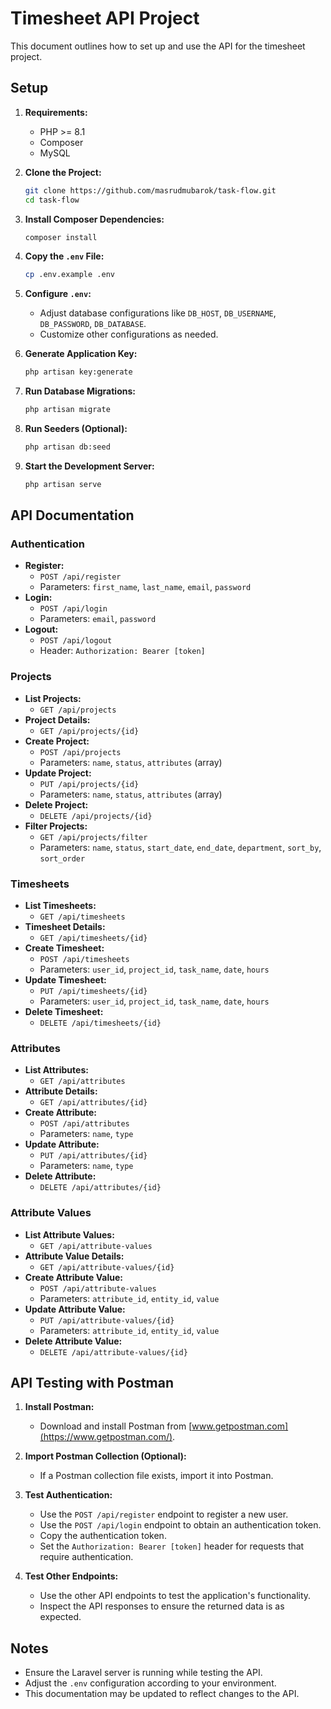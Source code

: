 # Timesheet API Project

This document outlines how to set up and use the API for the timesheet project.

## Setup

1.  **Requirements:**
    * PHP >= 8.1
    * Composer
    * MySQL

2.  **Clone the Project:**

    ```bash
    git clone https://github.com/masrudmubarok/task-flow.git
    cd task-flow
    ```

3.  **Install Composer Dependencies:**

    ```bash
    composer install
    ```

4.  **Copy the `.env` File:**

    ```bash
    cp .env.example .env
    ```

5.  **Configure `.env`:**

    * Adjust database configurations like `DB_HOST`, `DB_USERNAME`, `DB_PASSWORD`, `DB_DATABASE`.
    * Customize other configurations as needed.

6.  **Generate Application Key:**

    ```bash
    php artisan key:generate
    ```

7.  **Run Database Migrations:**

    ```bash
    php artisan migrate
    ```

8.  **Run Seeders (Optional):**

    ```bash
    php artisan db:seed
    ```

9. **Start the Development Server:**

    ```bash
    php artisan serve
    ```

## API Documentation

### Authentication

* **Register:**
    * `POST /api/register`
    * Parameters: `first_name`, `last_name`, `email`, `password`
* **Login:**
    * `POST /api/login`
    * Parameters: `email`, `password`
* **Logout:**
    * `POST /api/logout`
    * Header: `Authorization: Bearer [token]`

### Projects

* **List Projects:**
    * `GET /api/projects`
* **Project Details:**
    * `GET /api/projects/{id}`
* **Create Project:**
    * `POST /api/projects`
    * Parameters: `name`, `status`, `attributes` (array)
* **Update Project:**
    * `PUT /api/projects/{id}`
    * Parameters: `name`, `status`, `attributes` (array)
* **Delete Project:**
    * `DELETE /api/projects/{id}`
* **Filter Projects:**
    * `GET /api/projects/filter`
    * Parameters: `name`, `status`, `start_date`, `end_date`, `department`, `sort_by`, `sort_order`

### Timesheets

* **List Timesheets:**
    * `GET /api/timesheets`
* **Timesheet Details:**
    * `GET /api/timesheets/{id}`
* **Create Timesheet:**
    * `POST /api/timesheets`
    * Parameters: `user_id`, `project_id`, `task_name`, `date`, `hours`
* **Update Timesheet:**
    * `PUT /api/timesheets/{id}`
    * Parameters: `user_id`, `project_id`, `task_name`, `date`, `hours`
* **Delete Timesheet:**
    * `DELETE /api/timesheets/{id}`

### Attributes

* **List Attributes:**
    * `GET /api/attributes`
* **Attribute Details:**
    * `GET /api/attributes/{id}`
* **Create Attribute:**
    * `POST /api/attributes`
    * Parameters: `name`, `type`
* **Update Attribute:**
    * `PUT /api/attributes/{id}`
    * Parameters: `name`, `type`
* **Delete Attribute:**
    * `DELETE /api/attributes/{id}`

### Attribute Values

* **List Attribute Values:**
    * `GET /api/attribute-values`
* **Attribute Value Details:**
    * `GET /api/attribute-values/{id}`
* **Create Attribute Value:**
    * `POST /api/attribute-values`
    * Parameters: `attribute_id`, `entity_id`, `value`
* **Update Attribute Value:**
    * `PUT /api/attribute-values/{id}`
    * Parameters: `attribute_id`, `entity_id`, `value`
* **Delete Attribute Value:**
    * `DELETE /api/attribute-values/{id}`

## API Testing with Postman

1.  **Install Postman:**
    * Download and install Postman from [www.getpostman.com](https://www.getpostman.com/).

2.  **Import Postman Collection (Optional):**
    * If a Postman collection file exists, import it into Postman.

3.  **Test Authentication:**
    * Use the `POST /api/register` endpoint to register a new user.
    * Use the `POST /api/login` endpoint to obtain an authentication token.
    * Copy the authentication token.
    * Set the `Authorization: Bearer [token]` header for requests that require authentication.

4.  **Test Other Endpoints:**
    * Use the other API endpoints to test the application's functionality.
    * Inspect the API responses to ensure the returned data is as expected.

## Notes

* Ensure the Laravel server is running while testing the API.
* Adjust the `.env` configuration according to your environment.
* This documentation may be updated to reflect changes to the API.